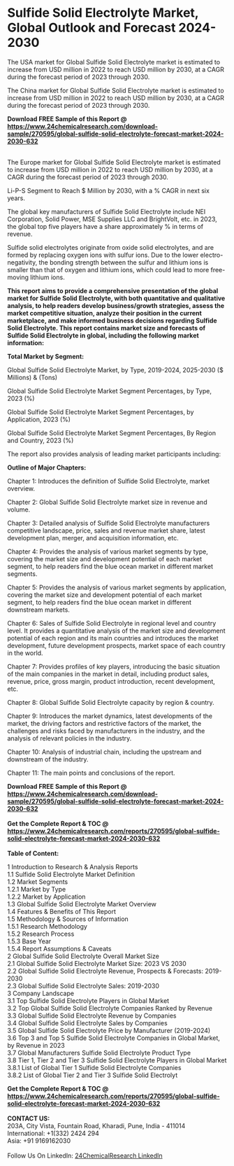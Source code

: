 <h1>Sulfide Solid Electrolyte Market, Global Outlook and Forecast 2024-2030</h1><p>The USA market for Global Sulfide Solid Electrolyte market is estimated to increase from USD million in 2022 to reach USD million by 2030, at a CAGR during the forecast period of 2023 through 2030.</p><p>
</p><p>The China market for Global Sulfide Solid Electrolyte market is estimated to increase from USD million in 2022 to reach USD million by 2030, at a CAGR during the forecast period of 2023 through 2030.</p><div><b>Download FREE Sample of this Report @ 
            <a href="https://www.24chemicalresearch.com/download-sample/270595/global-sulfide-solid-electrolyte-forecast-market-2024-2030-632">
            https://www.24chemicalresearch.com/download-sample/270595/global-sulfide-solid-electrolyte-forecast-market-2024-2030-632</a></b></div><br><p>
</p><p>The Europe market for Global Sulfide Solid Electrolyte market is estimated to increase from USD million in 2022 to reach USD million by 2030, at a CAGR during the forecast period of 2023 through 2030.</p><p>
Li-P-S Segment to Reach $ Million by 2030, with a % CAGR in next six years.</p><p>
The global key manufacturers of Sulfide Solid Electrolyte include NEI Corporation, Solid Power, MSE Supplies LLC and BrightVolt, etc. in 2023, the global top five players have a share approximately % in terms of revenue.</p><p>
Sulfide solid electrolytes originate from oxide solid electrolytes, and are formed by replacing oxygen ions with sulfur ions. Due to the lower electro-negativity, the bonding strength between the sulfur and lithium ions is smaller than that of oxygen and lithium ions, which could lead to more free-moving lithium ions.</p><p>
<strong>This report aims to provide a comprehensive presentation of the global market for Sulfide Solid Electrolyte, with both quantitative and qualitative analysis, to help readers develop business/growth strategies, assess the market competitive situation, analyze their position in the current marketplace, and make informed business decisions regarding Sulfide Solid Electrolyte. This report contains market size and forecasts of Sulfide Solid Electrolyte in global, including the following market information:</strong></p><p>
</p><p>
<strong>Total Market by Segment:</strong></p><p>
Global Sulfide Solid Electrolyte Market, by Type, 2019-2024, 2025-2030 ($ Millions) &amp; (Tons)</p><p>
Global Sulfide Solid Electrolyte Market Segment Percentages, by Type, 2023 (%)</p><p>
</p><p>
Global Sulfide Solid Electrolyte Market Segment Percentages, by Application, 2023 (%)</p><p>
</p><p>
Global Sulfide Solid Electrolyte Market Segment Percentages, By Region and Country, 2023 (%)</p><p>
</p><p>
The report also provides analysis of leading market participants including:</p><p>
</p><p>
</p><p>
</p><p><strong>Outline of Major Chapters:</strong></p><p>
</p><p>Chapter 1: Introduces the definition of Sulfide Solid Electrolyte, market overview.</p><p>
Chapter 2: Global Sulfide Solid Electrolyte market size in revenue and volume.</p><p>
Chapter 3: Detailed analysis of Sulfide Solid Electrolyte manufacturers competitive landscape, price, sales and revenue market share, latest development plan, merger, and acquisition information, etc.</p><p>
Chapter 4: Provides the analysis of various market segments by type, covering the market size and development potential of each market segment, to help readers find the blue ocean market in different market segments.</p><p>
Chapter 5: Provides the analysis of various market segments by application, covering the market size and development potential of each market segment, to help readers find the blue ocean market in different downstream markets.</p><p>
Chapter 6: Sales of Sulfide Solid Electrolyte in regional level and country level. It provides a quantitative analysis of the market size and development potential of each region and its main countries and introduces the market development, future development prospects, market space of each country in the world.</p><p>
Chapter 7: Provides profiles of key players, introducing the basic situation of the main companies in the market in detail, including product sales, revenue, price, gross margin, product introduction, recent development, etc.</p><p>
Chapter 8: Global Sulfide Solid Electrolyte capacity by region &amp; country.</p><p>
Chapter 9: Introduces the market dynamics, latest developments of the market, the driving factors and restrictive factors of the market, the challenges and risks faced by manufacturers in the industry, and the analysis of relevant policies in the industry.</p><p>
Chapter 10: Analysis of industrial chain, including the upstream and downstream of the industry.</p><p>
Chapter 11: The main points and conclusions of the report.</p><div><b>Download FREE Sample of this Report @ 
            <a href="https://www.24chemicalresearch.com/download-sample/270595/global-sulfide-solid-electrolyte-forecast-market-2024-2030-632">
            https://www.24chemicalresearch.com/download-sample/270595/global-sulfide-solid-electrolyte-forecast-market-2024-2030-632</a></b></div><br><div><b>Get the Complete Report & TOC @ 
            <a href="https://www.24chemicalresearch.com/reports/270595/global-sulfide-solid-electrolyte-forecast-market-2024-2030-632">
            https://www.24chemicalresearch.com/reports/270595/global-sulfide-solid-electrolyte-forecast-market-2024-2030-632</a></b></div><br>
            <b>Table of Content:</b><p>1 Introduction to Research & Analysis Reports<br />
    1.1 Sulfide Solid Electrolyte Market Definition<br />
    1.2 Market Segments<br />
        1.2.1 Market by Type<br />
        1.2.2 Market by Application<br />
    1.3 Global Sulfide Solid Electrolyte Market Overview<br />
    1.4 Features & Benefits of This Report<br />
    1.5 Methodology & Sources of Information<br />
        1.5.1 Research Methodology<br />
        1.5.2 Research Process<br />
        1.5.3 Base Year<br />
        1.5.4 Report Assumptions & Caveats<br />
2 Global Sulfide Solid Electrolyte Overall Market Size<br />
    2.1 Global Sulfide Solid Electrolyte Market Size: 2023 VS 2030<br />
    2.2 Global Sulfide Solid Electrolyte Revenue, Prospects & Forecasts: 2019-2030<br />
    2.3 Global Sulfide Solid Electrolyte Sales: 2019-2030<br />
3 Company Landscape<br />
    3.1 Top Sulfide Solid Electrolyte Players in Global Market<br />
    3.2 Top Global Sulfide Solid Electrolyte Companies Ranked by Revenue<br />
    3.3 Global Sulfide Solid Electrolyte Revenue by Companies<br />
    3.4 Global Sulfide Solid Electrolyte Sales by Companies<br />
    3.5 Global Sulfide Solid Electrolyte Price by Manufacturer (2019-2024)<br />
    3.6 Top 3 and Top 5 Sulfide Solid Electrolyte Companies in Global Market, by Revenue in 2023<br />
    3.7 Global Manufacturers Sulfide Solid Electrolyte Product Type<br />
    3.8 Tier 1, Tier 2 and Tier 3 Sulfide Solid Electrolyte Players in Global Market<br />
        3.8.1 List of Global Tier 1 Sulfide Solid Electrolyte Companies<br />
        3.8.2 List of Global Tier 2 and Tier 3 Sulfide Solid Electrolyt</p><div><b>Get the Complete Report & TOC @ 
            <a href="https://www.24chemicalresearch.com/reports/270595/global-sulfide-solid-electrolyte-forecast-market-2024-2030-632">
            https://www.24chemicalresearch.com/reports/270595/global-sulfide-solid-electrolyte-forecast-market-2024-2030-632</a></b></div><br><b>CONTACT US:</b><br>
            203A, City Vista, Fountain Road, Kharadi, Pune, India - 411014<br>
            International: +1(332) 2424 294<br>
            Asia: +91 9169162030 <br><br>
            Follow Us On LinkedIn: <a href="https://www.linkedin.com/company/24chemicalresearch/">24ChemicalResearch LinkedIn</a>